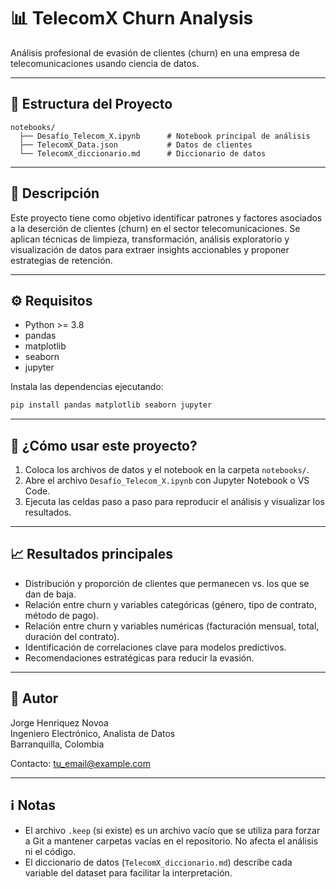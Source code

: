 # 📊 TelecomX Churn Analysis

Análisis profesional de evasión de clientes (churn) en una empresa de telecomunicaciones usando ciencia de datos.

---

## 📁 Estructura del Proyecto

```
notebooks/
  ├── Desafío_Telecom_X.ipynb      # Notebook principal de análisis
  ├── TelecomX_Data.json           # Datos de clientes
  └── TelecomX_diccionario.md      # Diccionario de datos
```

---

## 📝 Descripción

Este proyecto tiene como objetivo identificar patrones y factores asociados a la deserción de clientes (churn) en el sector telecomunicaciones. Se aplican técnicas de limpieza, transformación, análisis exploratorio y visualización de datos para extraer insights accionables y proponer estrategias de retención.

---

## ⚙️ Requisitos

- Python >= 3.8
- pandas
- matplotlib
- seaborn
- jupyter

Instala las dependencias ejecutando:

```bash
pip install pandas matplotlib seaborn jupyter
```

---

## 🚀 ¿Cómo usar este proyecto?

1. Coloca los archivos de datos y el notebook en la carpeta `notebooks/`.
2. Abre el archivo `Desafío_Telecom_X.ipynb` con Jupyter Notebook o VS Code.
3. Ejecuta las celdas paso a paso para reproducir el análisis y visualizar los resultados.

---

## 📈 Resultados principales

- Distribución y proporción de clientes que permanecen vs. los que se dan de baja.
- Relación entre churn y variables categóricas (género, tipo de contrato, método de pago).
- Relación entre churn y variables numéricas (facturación mensual, total, duración del contrato).
- Identificación de correlaciones clave para modelos predictivos.
- Recomendaciones estratégicas para reducir la evasión.

---

## 👤 Autor

Jorge Henriquez Novoa  
Ingeniero Electrónico, Analista de Datos  
Barranquilla, Colombia

Contacto: tu_email@example.com

---

## ℹ️ Notas

- El archivo `.keep` (si existe) es un archivo vacío que se utiliza para forzar a Git a mantener carpetas vacías en el repositorio. No afecta el análisis ni el código.
- El diccionario de datos (`TelecomX_diccionario.md`) describe cada variable del dataset para facilitar la interpretación.